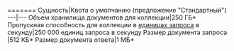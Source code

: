 =======
Сущность|Квота о умолчанию (предложение "Стандартный")
---|---
Объем хранилища документов для коллекции|250 ГБ*
Пропускная способность для коллекции в [единицах запроса](../articles/documentdb/documentdb-request-units.md) в секунду|250 000 единиц запроса в секунду
Размер документа запроса |512 КБ*
Размер документа ответа|1 МБ*

<!---HONumber=AcomDC_0615_2016-->